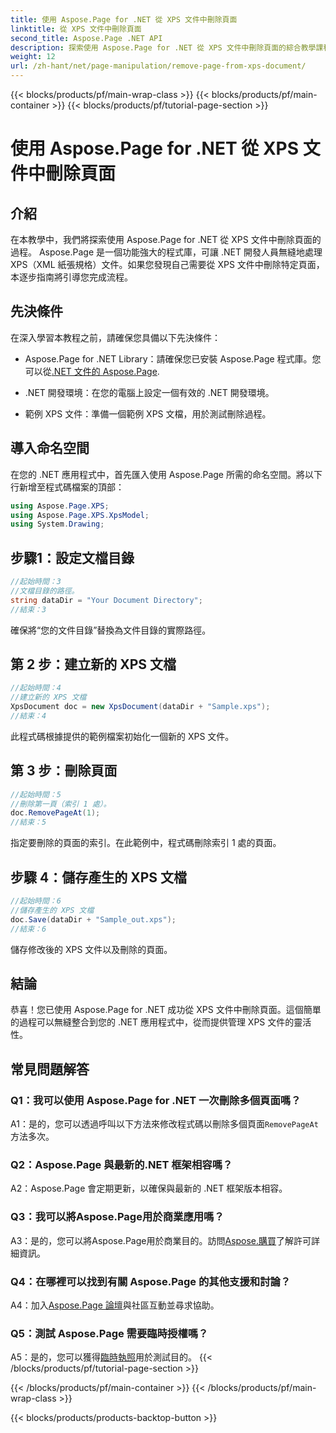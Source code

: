 ```yaml
---
title: 使用 Aspose.Page for .NET 從 XPS 文件中刪除頁面
linktitle: 從 XPS 文件中刪除頁面
second_title: Aspose.Page .NET API
description: 探索使用 Aspose.Page for .NET 從 XPS 文件中刪除頁面的綜合教學課程。了解無縫文件操作的逐步流程、先決條件和常見問題。
weight: 12
url: /zh-hant/net/page-manipulation/remove-page-from-xps-document/
---
```


{{< blocks/products/pf/main-wrap-class >}}
{{< blocks/products/pf/main-container >}}
{{< blocks/products/pf/tutorial-page-section >}}

# 使用 Aspose.Page for .NET 從 XPS 文件中刪除頁面

## 介紹

在本教學中，我們將探索使用 Aspose.Page for .NET 從 XPS 文件中刪除頁面的過程。 Aspose.Page 是一個功能強大的程式庫，可讓 .NET 開發人員無縫地處理 XPS（XML 紙張規格）文件。如果您發現自己需要從 XPS 文件中刪除特定頁面，本逐步指南將引導您完成流程。

## 先決條件

在深入學習本教程之前，請確保您具備以下先決條件：

-  Aspose.Page for .NET Library：請確保您已安裝 Aspose.Page 程式庫。您可以從[.NET 文件的 Aspose.Page](https://reference.aspose.com/page/net/).

- .NET 開發環境：在您的電腦上設定一個有效的 .NET 開發環境。

- 範例 XPS 文件：準備一個範例 XPS 文檔，用於測試刪除過程。

## 導入命名空間

在您的 .NET 應用程式中，首先匯入使用 Aspose.Page 所需的命名空間。將以下行新增至程式碼檔案的頂部：

```csharp
using Aspose.Page.XPS;
using Aspose.Page.XPS.XpsModel;
using System.Drawing;
```

## 步驟1：設定文檔目錄

```csharp
//起始時間：3
//文檔目錄的路徑。
string dataDir = "Your Document Directory";
//結束：3
```

確保將“您的文件目錄”替換為文件目錄的實際路徑。

## 第 2 步：建立新的 XPS 文檔

```csharp
//起始時間：4
//建立新的 XPS 文檔
XpsDocument doc = new XpsDocument(dataDir + "Sample.xps");
//結束：4
```

此程式碼根據提供的範例檔案初始化一個新的 XPS 文件。

## 第 3 步：刪除頁面

```csharp
//起始時間：5
//刪除第一頁（索引 1 處）。
doc.RemovePageAt(1);
//結束：5
```

指定要刪除的頁面的索引。在此範例中，程式碼刪除索引 1 處的頁面。

## 步驟 4：儲存產生的 XPS 文檔

```csharp
//起始時間：6
//儲存產生的 XPS 文檔
doc.Save(dataDir + "Sample_out.xps");
//結束：6
```

儲存修改後的 XPS 文件以及刪除的頁面。

## 結論

恭喜！您已使用 Aspose.Page for .NET 成功從 XPS 文件中刪除頁面。這個簡單的過程可以無縫整合到您的 .NET 應用程式中，從而提供管理 XPS 文件的靈活性。

## 常見問題解答

### Q1：我可以使用 Aspose.Page for .NET 一次刪除多個頁面嗎？

A1：是的，您可以透過呼叫以下方法來修改程式碼以刪除多個頁面`RemovePageAt`方法多次。

### Q2：Aspose.Page 與最新的.NET 框架相容嗎？

A2：Aspose.Page 會定期更新，以確保與最新的 .NET 框架版本相容。

### Q3：我可以將Aspose.Page用於商業應用嗎？

 A3：是的，您可以將Aspose.Page用於商業目的。訪問[Aspose.購買](https://purchase.aspose.com/buy)了解許可詳細資訊。

### Q4：在哪裡可以找到有關 Aspose.Page 的其他支援和討論？

 A4：加入[Aspose.Page 論壇](https://forum.aspose.com/c/page/39)與社區互動並尋求協助。

### Q5：測試 Aspose.Page 需要臨時授權嗎？

 A5：是的，您可以獲得[臨時執照](https://purchase.aspose.com/temporary-license/)用於測試目的。
{{< /blocks/products/pf/tutorial-page-section >}}

{{< /blocks/products/pf/main-container >}}
{{< /blocks/products/pf/main-wrap-class >}}

{{< blocks/products/products-backtop-button >}}
